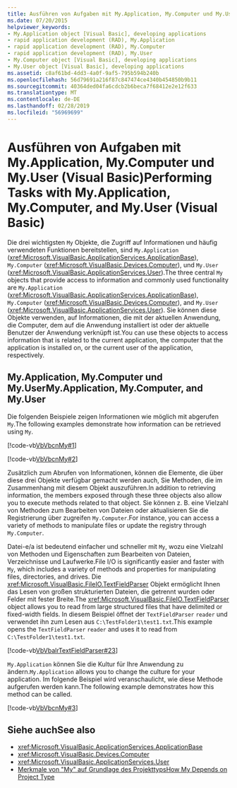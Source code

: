```yaml
---
title: Ausführen von Aufgaben mit My.Application, My.Computer und My.User (Visual Basic)
ms.date: 07/20/2015
helpviewer_keywords:
- My.Application object [Visual Basic], developing applications
- rapid application development (RAD), My.Application
- rapid application development (RAD), My.Computer
- rapid application development (RAD), My.User
- My.Computer object [Visual Basic], developing applications
- My.User object [Visual Basic], developing applications
ms.assetid: c8af61bd-4dd3-4a0f-9af5-795b594b240b
ms.openlocfilehash: 56d79691a216f87c847474ce4340b454850b9b11
ms.sourcegitcommit: 40364ded04fa6cdcb2b6beca7f68412e2e12f633
ms.translationtype: MT
ms.contentlocale: de-DE
ms.lasthandoff: 02/28/2019
ms.locfileid: "56969699"
---
```

# <a name="performing-tasks-with-myapplication-mycomputer-and-myuser-visual-basic"></a><span data-ttu-id="65c9e-102">Ausführen von Aufgaben mit My.Application, My.Computer und My.User (Visual Basic)</span><span class="sxs-lookup"><span data-stu-id="65c9e-102">Performing Tasks with My.Application, My.Computer, and My.User (Visual Basic)</span></span>
<span data-ttu-id="65c9e-103">Die drei wichtigsten `My` Objekte, die Zugriff auf Informationen und häufig verwendeten Funktionen bereitstellen, sind `My.Application` (<xref:Microsoft.VisualBasic.ApplicationServices.ApplicationBase>), `My.Computer` (<xref:Microsoft.VisualBasic.Devices.Computer>), und `My.User` (<xref:Microsoft.VisualBasic.ApplicationServices.User>).</span><span class="sxs-lookup"><span data-stu-id="65c9e-103">The three central `My` objects that provide access to information and commonly used functionality are `My.Application` (<xref:Microsoft.VisualBasic.ApplicationServices.ApplicationBase>), `My.Computer` (<xref:Microsoft.VisualBasic.Devices.Computer>), and `My.User` (<xref:Microsoft.VisualBasic.ApplicationServices.User>).</span></span> <span data-ttu-id="65c9e-104">Sie können diese Objekte verwenden, auf Informationen, die mit der aktuellen Anwendung, die Computer, dem auf die Anwendung installiert ist oder der aktuelle Benutzer der Anwendung verknüpft ist.</span><span class="sxs-lookup"><span data-stu-id="65c9e-104">You can use these objects to access information that is related to the current application, the computer that the application is installed on, or the current user of the application, respectively.</span></span>  
  
## <a name="myapplication-mycomputer-and-myuser"></a><span data-ttu-id="65c9e-105">My.Application, My.Computer und My.User</span><span class="sxs-lookup"><span data-stu-id="65c9e-105">My.Application, My.Computer, and My.User</span></span>  
 <span data-ttu-id="65c9e-106">Die folgenden Beispiele zeigen Informationen wie möglich mit abgerufen `My`.</span><span class="sxs-lookup"><span data-stu-id="65c9e-106">The following examples demonstrate how information can be retrieved using `My`.</span></span>  
  
 [!code-vb[VbVbcnMy#1](~/samples/snippets/visualbasic/VS_Snippets_VBCSharp/VbVbcnMy/VB/Class1.vb#1)]  
  
 [!code-vb[VbVbcnMy#2](~/samples/snippets/visualbasic/VS_Snippets_VBCSharp/VbVbcnMy/VB/Class1.vb#2)]  
  
 <span data-ttu-id="65c9e-107">Zusätzlich zum Abrufen von Informationen, können die Elemente, die über diese drei Objekte verfügbar gemacht werden auch, Sie Methoden, die im Zusammenhang mit diesem Objekt auszuführen.</span><span class="sxs-lookup"><span data-stu-id="65c9e-107">In addition to retrieving information, the members exposed through these three objects also allow you to execute methods related to that object.</span></span> <span data-ttu-id="65c9e-108">Sie können z. B. eine Vielzahl von Methoden zum Bearbeiten von Dateien oder aktualisieren Sie die Registrierung über zugreifen `My.Computer`.</span><span class="sxs-lookup"><span data-stu-id="65c9e-108">For instance, you can access a variety of methods to manipulate files or update the registry through `My.Computer`.</span></span>  
  
 <span data-ttu-id="65c9e-109">Datei-e/a ist bedeutend einfacher und schneller mit `My`, wozu eine Vielzahl von Methoden und Eigenschaften zum Bearbeiten von Dateien, Verzeichnisse und Laufwerke.</span><span class="sxs-lookup"><span data-stu-id="65c9e-109">File I/O is significantly easier and faster with `My`, which includes a variety of methods and properties for manipulating files, directories, and drives.</span></span> <span data-ttu-id="65c9e-110">Die <xref:Microsoft.VisualBasic.FileIO.TextFieldParser> Objekt ermöglicht Ihnen das Lesen von großen strukturierten Dateien, die getrennt wurden oder Felder mit fester Breite.</span><span class="sxs-lookup"><span data-stu-id="65c9e-110">The <xref:Microsoft.VisualBasic.FileIO.TextFieldParser> object allows you to read from large structured files that have delimited or fixed-width fields.</span></span> <span data-ttu-id="65c9e-111">In diesem Beispiel öffnet der `TextFieldParser` `reader` und verwendet ihn zum Lesen aus `C:\TestFolder1\test1.txt`.</span><span class="sxs-lookup"><span data-stu-id="65c9e-111">This example opens the `TextFieldParser` `reader` and uses it to read from `C:\TestFolder1\test1.txt`.</span></span>  
  
 [!code-vb[VbVbalrTextFieldParser#23](~/samples/snippets/visualbasic/VS_Snippets_VBCSharp/VbVbalrTextFieldParser/VB/Class1.vb#23)]  
  
 <span data-ttu-id="65c9e-112">`My.Application` können Sie die Kultur für Ihre Anwendung zu ändern.</span><span class="sxs-lookup"><span data-stu-id="65c9e-112">`My.Application` allows you to change the culture for your application.</span></span> <span data-ttu-id="65c9e-113">Im folgende Beispiel wird veranschaulicht, wie diese Methode aufgerufen werden kann.</span><span class="sxs-lookup"><span data-stu-id="65c9e-113">The following example demonstrates how this method can be called.</span></span>  
  
 [!code-vb[VbVbcnMy#3](~/samples/snippets/visualbasic/VS_Snippets_VBCSharp/VbVbcnMy/VB/Class1.vb#3)]  
  
## <a name="see-also"></a><span data-ttu-id="65c9e-114">Siehe auch</span><span class="sxs-lookup"><span data-stu-id="65c9e-114">See also</span></span>
- <xref:Microsoft.VisualBasic.ApplicationServices.ApplicationBase>
- <xref:Microsoft.VisualBasic.Devices.Computer>
- <xref:Microsoft.VisualBasic.ApplicationServices.User>
- [<span data-ttu-id="65c9e-115">Merkmale von "My" auf Grundlage des Projekttyps</span><span class="sxs-lookup"><span data-stu-id="65c9e-115">How My Depends on Project Type</span></span>](../../../visual-basic/developing-apps/development-with-my/how-my-depends-on-project-type.md)
